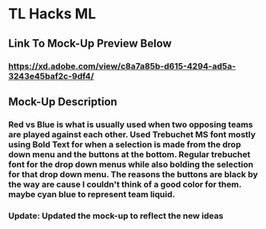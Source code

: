 # TL Hacks ML
## Link To Mock-Up Preview Below
### https://xd.adobe.com/view/c8a7a85b-d615-4294-ad5a-3243e45baf2c-9df4/
## Mock-Up Description
### Red vs Blue is what is usually used when two opposing teams are played against each other. Used Trebuchet MS font mostly using Bold Text for when a selection is made from the drop down menu and the buttons at the bottom. Regular trebuchet font for the drop down menus while also bolding the selection for that drop down menu. The reasons the buttons are black by the way are cause I couldn't think of a good color for them. maybe cyan blue to represent team liquid.
  ### Update: Updated the mock-up to reflect the new ideas
